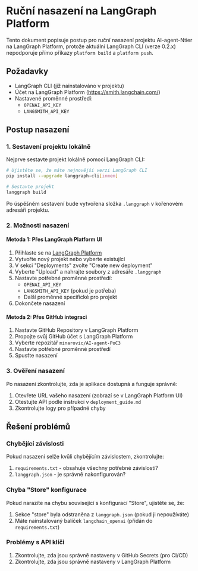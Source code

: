 # Ruční nasazení na LangGraph Platform

Tento dokument popisuje postup pro ruční nasazení projektu AI-agent-Ntier na LangGraph Platform, protože aktuální LangGraph CLI (verze 0.2.x) nepodporuje přímo příkazy `platform build` a `platform push`.

## Požadavky

- LangGraph CLI (již nainstalováno v projektu)
- Účet na LangGraph Platform (https://smith.langchain.com/)
- Nastavené proměnné prostředí:
  - `OPENAI_API_KEY`
  - `LANGSMITH_API_KEY`

## Postup nasazení

### 1. Sestavení projektu lokálně

Nejprve sestavte projekt lokálně pomocí LangGraph CLI:

```bash
# Ujistěte se, že máte nejnovější verzi LangGraph CLI
pip install --upgrade langgraph-cli[inmem]

# Sestavte projekt
langgraph build
```

Po úspěšném sestavení bude vytvořena složka `.langgraph` v kořenovém adresáři projektu.

### 2. Možnosti nasazení

#### Metoda 1: Přes LangGraph Platform UI

1. Přihlaste se na [LangGraph Platform](https://smith.langchain.com/)
2. Vytvořte nový projekt nebo vyberte existující
3. V sekci "Deployments" zvolte "Create new deployment"
4. Vyberte "Upload" a nahrajte soubory z adresáře `.langgraph`
5. Nastavte potřebné proměnné prostředí:
   - `OPENAI_API_KEY`
   - `LANGSMITH_API_KEY` (pokud je potřeba)
   - Další proměnné specifické pro projekt
6. Dokončete nasazení

#### Metoda 2: Přes GitHub integraci

1. Nastavte GitHub Repository v LangGraph Platform
2. Propojte svůj GitHub účet s LangGraph Platform
3. Vyberte repozitář `minarovic/AI-agent-PoC3`
4. Nastavte potřebné proměnné prostředí
5. Spusťte nasazení

### 3. Ověření nasazení

Po nasazení zkontrolujte, zda je aplikace dostupná a funguje správně:

1. Otevřete URL vašeho nasazení (zobrazí se v LangGraph Platform UI)
2. Otestujte API podle instrukcí v `deployment_guide.md`
3. Zkontrolujte logy pro případné chyby

## Řešení problémů

### Chybějící závislosti

Pokud nasazení selže kvůli chybějícím závislostem, zkontrolujte:

1. `requirements.txt` - obsahuje všechny potřebné závislosti?
2. `langgraph.json` - je správně nakonfigurován?

### Chyba "Store" konfigurace

Pokud narazíte na chybu související s konfigurací "Store", ujistěte se, že:

1. Sekce "store" byla odstraněna z `langgraph.json` (pokud ji nepoužíváte)
2. Máte nainstalovaný balíček `langchain_openai` (přidán do `requirements.txt`)

### Problémy s API klíči

1. Zkontrolujte, zda jsou správně nastaveny v GitHub Secrets (pro CI/CD)
2. Zkontrolujte, zda jsou správně nastaveny v LangGraph Platform
